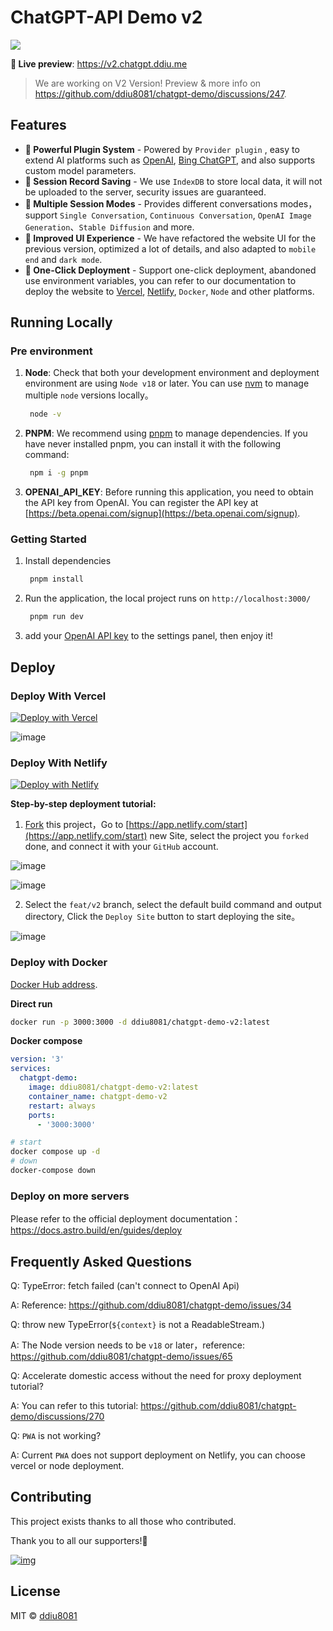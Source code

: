 # ChatGPT-API Demo v2

[![](https://cloud-upyun.ddiu.site/picture/2023/04/15/xAe0dY.png)](https://v2.chatgpt.ddiu.me)

**🍿 Live preview**: https://v2.chatgpt.ddiu.me

> We are working on V2 Version! Preview & more info on https://github.com/ddiu8081/chatgpt-demo/discussions/247.

## Features

- **🚀 Powerful Plugin System** - Powered by `Provider plugin` , easy to extend AI platforms such as [OpenAI](https://ai.com/), [Bing ChatGPT](https://dub.sh/NUB7OHp), and also supports custom model parameters.
- **💬 Session Record Saving** - We use `IndexDB` to store local data, it will not be uploaded to the server, security issues are guaranteed.
- **🎉 Multiple Session Modes** - Provides different conversations modes，support `Single Conversation`, `Continuous Conversation`, `OpenAI Image Generation`、`Stable Diffusion` and more.
- **💎 Improved UI Experience** - We have refactored the website UI for the previous version, optimized a lot of details, and also adapted to `mobile end` and `dark mode`.
- **🌈 One-Click Deployment** - Support one-click deployment, abandoned use environment variables, you can refer to our documentation to deploy the website to [Vercel](https://vercel.com/), [Netlify](https://www.netlify.com/), `Docker`, `Node` and other platforms.
## Running Locally

### Pre environment
1. **Node**: Check that both your development environment and deployment environment are using `Node v18` or later. You can use [nvm](https://github.com/nvm-sh/nvm) to manage multiple `node` versions locally。
   ```bash
    node -v
   ```
2. **PNPM**: We recommend using [pnpm](https://pnpm.io/) to manage dependencies. If you have never installed pnpm, you can install it with the following command:
   ```bash
    npm i -g pnpm
   ```
3. **OPENAI_API_KEY**: Before running this application, you need to obtain the API key from OpenAI. You can register the API key at [https://beta.openai.com/signup](https://beta.openai.com/signup).

### Getting Started

1. Install dependencies
   ```bash
    pnpm install
   ```
2. Run the application, the local project runs on `http://localhost:3000/`
   ```bash
    pnpm run dev
   ```
3. add your [OpenAI API key](https://platform.openai.com/account/api-keys) to the settings panel, then enjoy it!

## Deploy

### Deploy With Vercel

[![Deploy with Vercel](https://vercel.com/button)](https://vercel.com/new/clone?repository-url=https://github.com/ddiu8081/chatgpt-demo/tree/feat/v2)


![image](https://cdn.staticaly.com/gh/yzh990918/static@master/20230425/image.6tk44v12tocg.webp)

### Deploy With Netlify

[![Deploy with Netlify](https://www.netlify.com/img/deploy/button.svg)](https://app.netlify.com/start/deploy?branch=feat/v2&repository=https://github.com/ddiu8081/chatgpt-demo)

**Step-by-step deployment tutorial:**

1. [Fork](https://github.com/ddiu8081/chatgpt-demo/fork) this project，Go to [https://app.netlify.com/start](https://app.netlify.com/start) new Site, select the project you `forked` done, and connect it with your `GitHub` account.

![image](https://cdn.staticaly.com/gh/yzh990918/static@master/20230425/image.7307jjzdj1q8.webp)

![image](https://cdn.staticaly.com/gh/yzh990918/static@master/20230425/image.3klsl2viyqkg.webp)


2. Select the `feat/v2` branch, select the default build command and output directory, Click the `Deploy Site` button to start deploying the site。

![image](https://cdn.staticaly.com/gh/yzh990918/static@master/20230425/image.6lqb6wjkqjcw.webp)


### Deploy with Docker

[Docker Hub address](https://hub.docker.com/r/ddiu8081/chatgpt-demo-v2).

**Direct run**
```bash
docker run -p 3000:3000 -d ddiu8081/chatgpt-demo-v2:latest
```

**Docker compose**
```yml
version: '3'
services:
  chatgpt-demo:
    image: ddiu8081/chatgpt-demo-v2:latest
    container_name: chatgpt-demo-v2
    restart: always
    ports:
      - '3000:3000'
```

```bash
# start
docker compose up -d
# down
docker-compose down
```

### Deploy on more servers

Please refer to the official deployment documentation：https://docs.astro.build/en/guides/deploy

## Frequently Asked Questions

Q: TypeError: fetch failed (can't connect to OpenAI Api)

A: Reference: https://github.com/ddiu8081/chatgpt-demo/issues/34

Q: throw new TypeError(`${context}` is not a ReadableStream.)

A: The Node version needs to be `v18` or later，reference: https://github.com/ddiu8081/chatgpt-demo/issues/65

Q: Accelerate domestic access without the need for proxy deployment tutorial?

A: You can refer to this tutorial: https://github.com/ddiu8081/chatgpt-demo/discussions/270

Q: `PWA` is not working?

A: Current `PWA` does not support deployment on Netlify, you can choose vercel or node deployment.
## Contributing

This project exists thanks to all those who contributed.

Thank you to all our supporters!🙏

[![img](https://contributors.nn.ci/api?repo=ddiu8081/chatgpt-demo)](https://github.com/ddiu8081/chatgpt-demo/graphs/contributors)

## License

MIT © [ddiu8081](https://github.com/ddiu8081/chatgpt-demo/blob/main/LICENSE)
